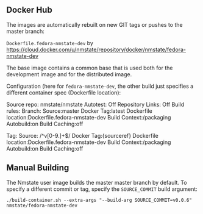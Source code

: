 ## Docker Hub

The images are automatically rebuilt on new GIT tags or pushes to the master branch:

`Dockerfile.fedora-nmstate-dev` by https://cloud.docker.com/u/nmstate/repository/docker/nmstate/fedora-nmstate-dev

The base image contains a common base that is used both for the development
image and for the distributed image.

Configuration (here for `fedora-nmstate-dev`, the other build just specifies
a different container spec (Dockerfile location):

Source repo: nmstate/nmstate
Autotest: Off
Repository Links: Off
Build rules:
Branch:
Source:master
Docker Tag:latest
Dockerfile location:Dockerfile.fedora-nmstate-dev
Build Context:/packaging
Autobuild:on
Build Caching:off

Tag:
Source: /^v[0-9.]+$/
Docker Tag:{sourceref}
Dockerfile location:Dockerfile.fedora-nmstate-dev
Build Context:/packaging
Autobuild:on
Build Caching:off

## Manual Building

The Nmstate user image builds the master master branch by default. To specify a
different commit or tag, specify the `SOURCE_COMMIT` build argument:

```shell
./build-container.sh --extra-args "--build-arg SOURCE_COMMIT=v0.0.6" nmstate/fedora-nmstate-dev

```
